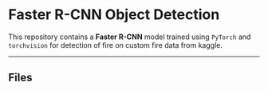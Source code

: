 # Faster R-CNN Object Detection

This repository contains a **Faster R-CNN** model trained using `PyTorch` and `torchvision` for detection of fire on custom fire data from kaggle.


---

## Files

